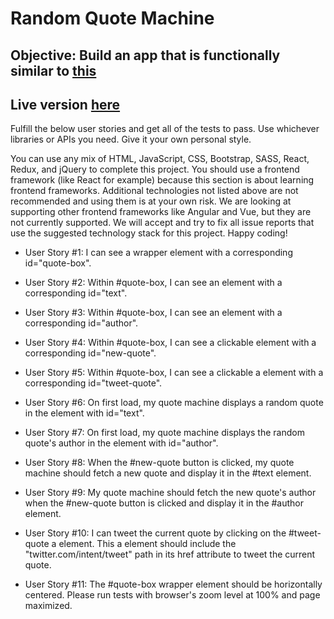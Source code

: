 # Random Quote Machine

## Objective: Build an app that is functionally similar to [this](https://random-quote-machine.freecodecamp.rocks/)

## Live version [here](https://codepen.io/reggr0y/pen/abjzxLz)

Fulfill the below user stories and get all of the tests to pass. Use whichever libraries or APIs you need. Give it your own personal style.

You can use any mix of HTML, JavaScript, CSS, Bootstrap, SASS, React, Redux, and jQuery to complete this project. You should use a frontend framework (like React for example) because this section is about learning frontend frameworks. Additional technologies not listed above are not recommended and using them is at your own risk. We are looking at supporting other frontend frameworks like Angular and Vue, but they are not currently supported. We will accept and try to fix all issue reports that use the suggested technology stack for this project. Happy coding!

* User Story #1: I can see a wrapper element with a corresponding id="quote-box".

* User Story #2: Within #quote-box, I can see an element with a corresponding id="text".

* User Story #3: Within #quote-box, I can see an element with a corresponding id="author".

* User Story #4: Within #quote-box, I can see a clickable element with a corresponding id="new-quote".

* User Story #5: Within #quote-box, I can see a clickable a element with a corresponding id="tweet-quote".

* User Story #6: On first load, my quote machine displays a random quote in the element with id="text".

* User Story #7: On first load, my quote machine displays the random quote's author in the element with id="author".

* User Story #8: When the #new-quote button is clicked, my quote machine should fetch a new quote and display it in the #text element.

* User Story #9: My quote machine should fetch the new quote's author when the #new-quote button is clicked and display it in the #author element.

* User Story #10: I can tweet the current quote by clicking on the #tweet-quote a element. This a element should include the "twitter.com/intent/tweet" path in its href attribute to tweet the current quote.

* User Story #11: The #quote-box wrapper element should be horizontally centered. Please run tests with browser's zoom level at 100% and page maximized.
